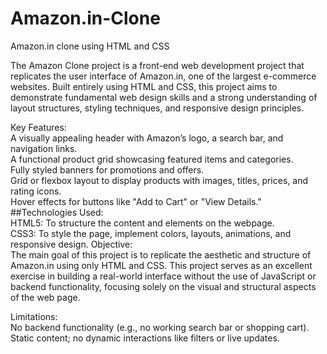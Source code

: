 # Amazon.in-Clone
Amazon.in clone using HTML and CSS

The Amazon Clone project is a front-end web development project that replicates the user interface of Amazon.in, one of the largest e-commerce websites. Built entirely using HTML and CSS, this project aims to demonstrate fundamental web design skills and a strong understanding of layout structures, styling techniques, and responsive design principles.

Key Features:<br>
  A visually appealing header with Amazon’s logo, a search bar, and navigation links.<br>
  A functional product grid showcasing featured items and categories.<br>
  Fully styled banners for promotions and offers.<br>
  Grid or flexbox layout to display products with images, titles, prices, and rating icons.<br>
  Hover effects for buttons like "Add to Cart" or "View Details."<br>
##Technologies Used:<br>
HTML5: To structure the content and elements on the webpage.<br>
CSS3: To style the page, implement colors, layouts, animations, and responsive design.
Objective:<br>
The main goal of this project is to replicate the aesthetic and structure of Amazon.in using only HTML and CSS. This project serves as an excellent exercise in building a real-world interface without the use of JavaScript or backend functionality, focusing solely on the visual and structural aspects of the web page.

Limitations:<br>
No backend functionality (e.g., no working search bar or shopping cart).<br>
Static content; no dynamic interactions like filters or live updates.
  

